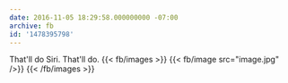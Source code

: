 ```yaml
---
date: 2016-11-05 18:29:58.000000000 -07:00
archive: fb
id: '1478395798'
---
```


That'll do Siri. That'll do.
{{< fb/images >}}
{{< fb/image src="image.jpg" />}}
{{< /fb/images >}}
